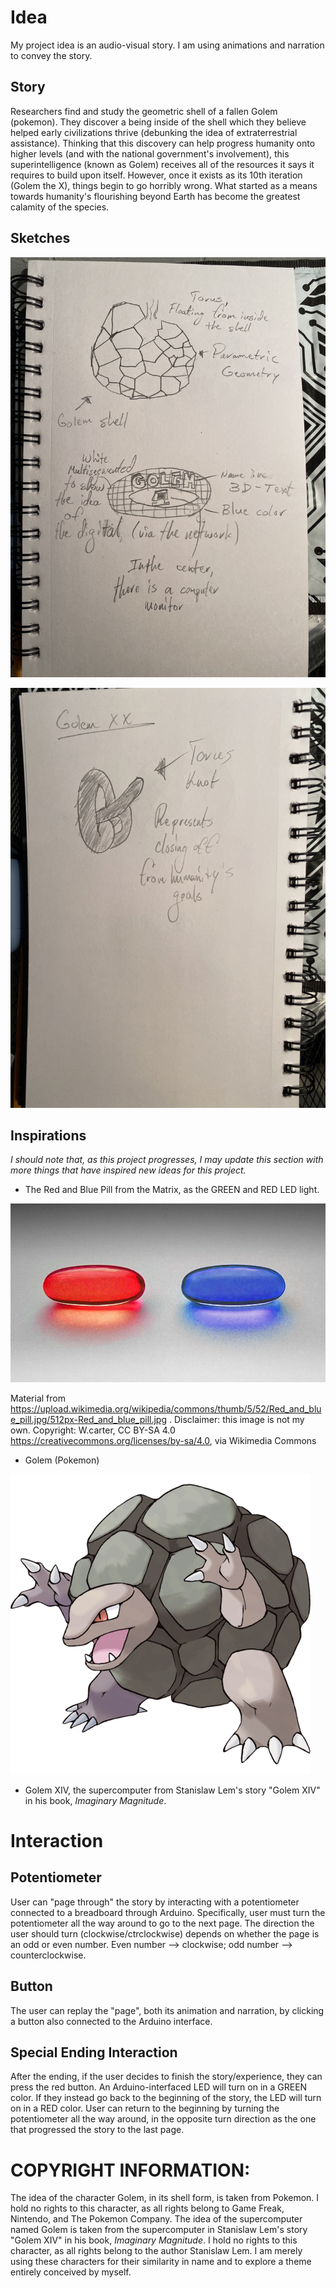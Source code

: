 <h1>Idea</h1>
My project idea is an audio-visual story. I am using animations and narration to convey the story.

<h2>Story</h2>
Researchers find and study the geometric shell of a fallen Golem (pokemon). They discover a being inside of the shell which they believe helped early civilizations thrive (debunking the idea of extraterrestrial assistance). Thinking that this discovery can help progress humanity onto higher levels (and with the national government's involvement), this superintelligence (known as Golem) receives all of the resources it says it requires to build upon itself. However, once it exists as its 10th iteration (Golem the X), things begin to go horribly wrong. What started as a means towards humanity's flourishing beyond Earth has become the greatest calamity of the species.

<h2>Sketches</h2>

![Golem Shell and Golem supercomputer (when first discovered)](./assets/IMG_1430.JPG)

![Golem XX](./assets/IMG_1431.JPG)

<h2>Inspirations</h2>
<em>I should note that, as this project progresses, I may update this section with more things that have inspired new ideas for this project.</em>


* The Red and Blue Pill from the Matrix, as the GREEN and RED LED light.

![Red and Blue Pill](./assets/512px-Red_and_blue_pill.jpg)

Material from https://upload.wikimedia.org/wikipedia/commons/thumb/5/52/Red_and_blue_pill.jpg/512px-Red_and_blue_pill.jpg . Disclaimer: this image is not my own. Copyright: W.carter, CC BY-SA 4.0 <https://creativecommons.org/licenses/by-sa/4.0>, via Wikimedia Commons

* Golem (Pokemon)

![Golem, the Megaton Pokemon](./assets/480px-076Golem.png)

* Golem XIV, the supercomputer from Stanislaw Lem's story "Golem XIV" in his book, <em>Imaginary Magnitude</em>.

<h1>Interaction</h1>
<h2>Potentiometer</h2>
User can "page through" the story by interacting with a potentiometer connected to a breadboard through Arduino. Specifically, user must turn the potentiometer all the way around to go to the next page. The direction the user should turn (clockwise/ctrclockwise) depends on whether the page is an odd or even number. Even number --> clockwise; odd number --> counterclockwise.

<h2>Button</h2>
The user can replay the "page", both its animation and narration, by clicking a button also connected to the Arduino interface.

<h2>Special Ending Interaction</h2>
After the ending, if the user decides to finish the story/experience, they can press the red button. An Arduino-interfaced LED will turn on in a GREEN color.
If they instead go back to the beginning of the story, the LED will turn on in a RED color. User can return to the beginning by turning the potentiometer all the way around, in the opposite turn direction as the one that progressed the story to the last page.

<h1>COPYRIGHT INFORMATION:</h1>
The idea of the character Golem, in its shell form, is taken from Pokemon. I hold no rights to this character, as all rights belong to Game Freak, Nintendo, and The Pokemon Company. The idea of the supercomputer named Golem is taken from the supercomputer in Stanislaw Lem's story "Golem XIV" in his book, <em>Imaginary Magnitude</em>. I hold no rights to this character, as all rights belong to the author Stanislaw Lem. I am merely using these characters for their similarity in name and to explore a theme entirely conceived by myself.